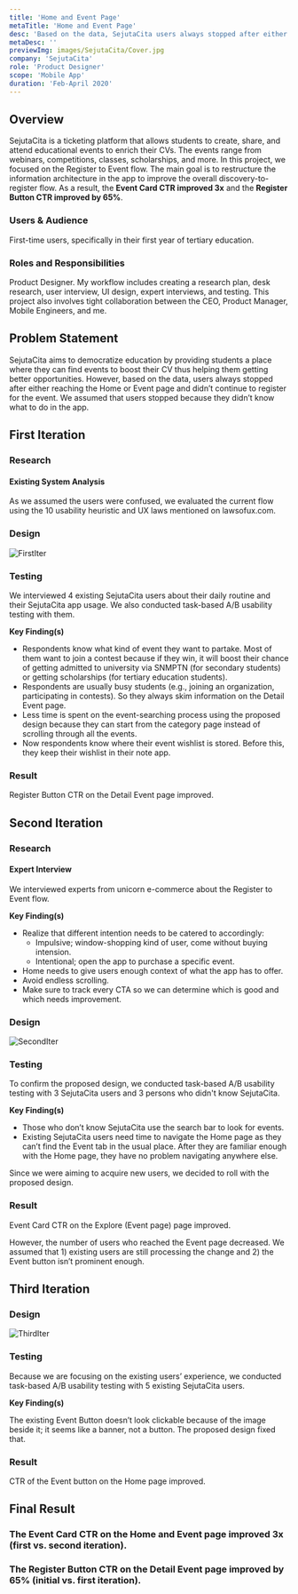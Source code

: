 ```yaml
---
title: 'Home and Event Page'
metaTitle: 'Home and Event Page'
desc: 'Based on the data, SejutaCita users always stopped after either reaching the Home or Event page and didn’t continue to register for the event. To fix this, we decided to improved said pages'
metaDesc: ''
previewImg: images/SejutaCita/Cover.jpg
company: 'SejutaCita'
role: 'Product Designer'
scope: 'Mobile App'
duration: 'Feb-April 2020'
---
```


## Overview
SejutaCita is a ticketing platform that allows students to create, share, and attend educational events to enrich their CVs. The events range from webinars, competitions, classes, scholarships, and more.
In this project, we focused on the Register to Event flow. The main goal is to restructure the information architecture in the app to improve the overall discovery-to-register flow.
As a result, the **Event Card CTR improved 3x** and the **Register Button CTR improved by 65%**.

### Users & Audience
First-time users, specifically in their first year of tertiary education.

### Roles and Responsibilities
Product Designer. My workflow includes creating a research plan, desk research, user interview, UI design, expert interviews, and testing. This project also involves tight collaboration between the CEO, Product Manager, Mobile Engineers, and me.

## Problem Statement

SejutaCita aims to democratize education by providing students a place where they can find events to boost their CV thus helping them getting better opportunities. However, based on the data, users always stopped after either reaching the Home or Event page and didn’t continue to register for the event. We assumed that users stopped because they didn’t know what to do in the app.

## First Iteration

### Research

#### Existing System Analysis
As we assumed the users were confused, we evaluated the current flow using the 10 usability heuristic and UX laws mentioned on lawsofux.com.

### Design

![FirstIter](/images/SejutaCita/FirstIter.jpg "FirstIter")

### Testing

We interviewed 4 existing SejutaCita users about their daily routine and their SejutaCita app usage. We also conducted task-based A/B usability testing with them.

**Key Finding(s)**

- Respondents know what kind of event they want to partake. Most of them want to join a contest because if they win, it will boost their chance of getting admitted to university via SNMPTN (for secondary students) or getting scholarships (for tertiary education students).
- Respondents are usually busy students (e.g., joining an organization, participating in contests). So they always skim information on the Detail Event page.
- Less time is spent on the event-searching process using the proposed design because they can start from the category page instead of scrolling through all the events.
- Now respondents know where their event wishlist is stored. Before this, they keep their wishlist in their note app.

### Result
Register Button CTR on the Detail Event page improved. 

## Second Iteration

### Research

#### Expert Interview
We interviewed experts from unicorn e-commerce about the Register to Event flow.

**Key Finding(s)**

- Realize that different intention needs to be catered to accordingly:
    - Impulsive; window-shopping kind of user, come without buying intension.
    - Intentional; open the app to purchase a specific event.
- Home needs to give users enough context of what the app has to offer.
- Avoid endless scrolling.
- Make sure to track every CTA so we can determine which is good and which needs improvement.

### Design

![SecondIter](/images/SejutaCita/SecondIter.jpg "SecondIter")

### Testing

To confirm the proposed design, we conducted task-based A/B usability testing with 3 SejutaCita users and 3 persons who didn't know SejutaCita.

**Key Finding(s)**

- Those who don’t know SejutaCita use the search bar to look for events.
- Existing SejutaCita users need time to navigate the Home page as they can’t find the Event tab in the usual place. After they are familiar enough with the Home page, they have no problem navigating anywhere else.

Since we were aiming to acquire new users, we decided to roll with the proposed design.

### Result
Event Card CTR on the Explore (Event page) page improved. 

However, the number of users who reached the Event page decreased. We assumed that 1) existing users are still processing the change and 2) the Event button isn’t prominent enough.

## Third Iteration

### Design

![ThirdIter](/images/SejutaCita/ThirdIter.jpg "ThirdIter")

### Testing

Because we are focusing on the existing users’ experience, we conducted task-based A/B usability testing with 5 existing SejutaCita users.

**Key Finding(s)**

The existing Event Button doesn’t look clickable because of the image beside it; it seems like a banner, not a button. The proposed design fixed that.

### Result
CTR of the Event button on the Home page improved.

## Final Result
### The Event Card CTR on the Home and Event page improved 3x (first vs. second iteration).
### The Register Button CTR on the Detail Event page improved by 65% (initial vs. first iteration).

